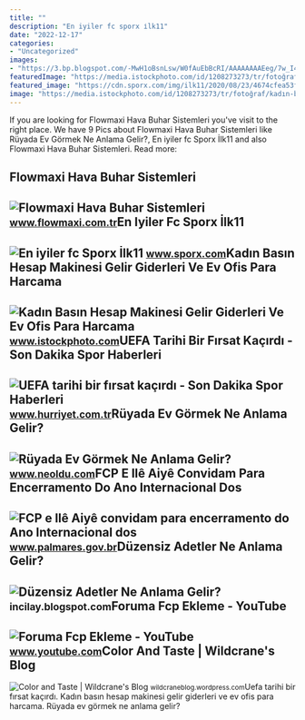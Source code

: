 ```yaml
---
title: ""
description: "En iyiler fc sporx i̇lk11"
date: "2022-12-17"
categories:
- "Uncategorized"
images:
- "https://3.bp.blogspot.com/-MwH1oBsnLsw/W0fAuEbBcRI/AAAAAAAAEeg/7w_I4T1T1W4pfrklZbVyJ7yr8zrTpxgpwCLcBGAs/s1600/ffrefreferfref.jpg"
featuredImage: "https://media.istockphoto.com/id/1208273273/tr/fotoğraf/kadın-basın-hesap-makinesi-gelir-giderleri-ve-ev-ofis-para-harcama-planları-hesaplamak-için.jpg?s=612x612&amp;w=is&amp;k=20&amp;c=y2KpUUHNRrpuMAKjEyq3fCP48mqi6LbgNv__V76tXOo="
featured_image: "https://cdn.sporx.com/img/ilk11/2020/08/23/4674cfea53f6b5eb1bafbdb06097b46d741766.jpg"
image: "https://media.istockphoto.com/id/1208273273/tr/fotoğraf/kadın-basın-hesap-makinesi-gelir-giderleri-ve-ev-ofis-para-harcama-planları-hesaplamak-için.jpg?s=612x612&amp;w=is&amp;k=20&amp;c=y2KpUUHNRrpuMAKjEyq3fCP48mqi6LbgNv__V76tXOo="
---
```


If you are looking for Flowmaxi Hava Buhar Sistemleri you've visit to the right place. We have 9 Pics about Flowmaxi Hava Buhar Sistemleri like Rüyada Ev Görmek Ne Anlama Gelir?, En iyiler fc Sporx İlk11 and also Flowmaxi Hava Buhar Sistemleri. Read more:

Flowmaxi Hava Buhar Sistemleri
------------------------------

 ![Flowmaxi Hava Buhar Sistemleri](https://www.flowmaxi.com.tr/upload/urunler/urun588.png) <small>www.flowmaxi.com.tr</small>En Iyiler Fc Sporx İlk11
------------------------

 ![En iyiler fc Sporx İlk11](https://cdn.sporx.com/img/ilk11/2020/08/23/4674cfea53f6b5eb1bafbdb06097b46d741766.jpg) <small>www.sporx.com</small>Kadın Basın Hesap Makinesi Gelir Giderleri Ve Ev Ofis Para Harcama
------------------------------------------------------------------

 ![Kadın Basın Hesap Makinesi Gelir Giderleri Ve Ev Ofis Para Harcama](https://media.istockphoto.com/id/1208273273/tr/fotoğraf/kadın-basın-hesap-makinesi-gelir-giderleri-ve-ev-ofis-para-harcama-planları-hesaplamak-için.jpg?s=612x612&w=is&k=20&c=y2KpUUHNRrpuMAKjEyq3fCP48mqi6LbgNv__V76tXOo=) <small>www.istockphoto.com</small>UEFA Tarihi Bir Fırsat Kaçırdı - Son Dakika Spor Haberleri
----------------------------------------------------------

 ![UEFA tarihi bir fırsat kaçırdı - Son Dakika Spor Haberleri](https://i4.hurimg.com/i/hurriyet/75/1200x675/5bad308d0f25430e641afb48.jpg) <small>www.hurriyet.com.tr</small>Rüyada Ev Görmek Ne Anlama Gelir?
---------------------------------

 ![Rüyada Ev Görmek Ne Anlama Gelir?](https://d.neoldu.com/news/63774.jpg) <small>www.neoldu.com</small>FCP E Ilê Aiyê Convidam Para Encerramento Do Ano Internacional Dos
------------------------------------------------------------------

 ![FCP e Ilê Aiyê convidam para encerramento do Ano Internacional dos](https://www.palmares.gov.br/wp-content/uploads/2011/12/banner-Ile-aiye.jpg) <small>www.palmares.gov.br</small>Düzensiz Adetler Ne Anlama Gelir?
---------------------------------

 ![Düzensiz Adetler Ne Anlama Gelir?](https://3.bp.blogspot.com/-MwH1oBsnLsw/W0fAuEbBcRI/AAAAAAAAEeg/7w_I4T1T1W4pfrklZbVyJ7yr8zrTpxgpwCLcBGAs/s1600/ffrefreferfref.jpg) <small>incilay.blogspot.com</small>Foruma Fcp Ekleme - YouTube
---------------------------

 ![Foruma Fcp Ekleme - YouTube](https://i.ytimg.com/vi/4JGeCfB1jyI/maxresdefault.jpg) <small>www.youtube.com</small>Color And Taste | Wildcrane's Blog
----------------------------------

 ![Color and Taste | Wildcrane's Blog](https://wildcraneblog.files.wordpress.com/2011/03/img_4753s.jpg?w=510&h=340) <small>wildcraneblog.wordpress.com</small>Uefa tarihi bir fırsat kaçırdı. Kadın basın hesap makinesi gelir giderleri ve ev ofis para harcama. Rüyada ev görmek ne anlama gelir?

